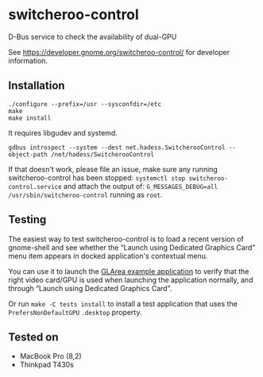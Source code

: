 switcheroo-control
==================

D-Bus service to check the availability of dual-GPU

See https://developer.gnome.org/switcheroo-control/ for
developer information.

Installation
------------
```
./configure --prefix=/usr --sysconfdir=/etc
make
make install
```
It requires libgudev and systemd.

```
gdbus introspect --system --dest net.hadess.SwitcherooControl --object-path /net/hadess/SwitcherooControl
```

If that doesn't work, please file an issue, make sure any running switcheroo-control
has been stopped:
`systemctl stop switcheroo-control.service`
and attach the output of:
`G_MESSAGES_DEBUG=all /usr/sbin/switcheroo-control`
running as ```root```.

Testing
-------

The easiest way to test switcheroo-control is to load a recent version
of gnome-shell and see whether the “Launch using Dedicated Graphics Card”
menu item appears in docked application's contextual menu.

You can use it to launch the [GLArea example application](https://github.com/ebassi/glarea-example/)
to verify that the right video card/GPU is used when launching the application
normally, and through “Launch using Dedicated Graphics Card”.

Or run `make -C tests install` to install a test application that uses
the `PrefersNonDefaultGPU` `.desktop` property.

Tested on
---------

- MacBook Pro (8,2)
- Thinkpad T430s
